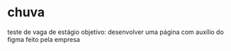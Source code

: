 # chuva

teste de vaga de estágio 
objetivo: desenvolver uma página com auxílio do figma feito pela empresa
